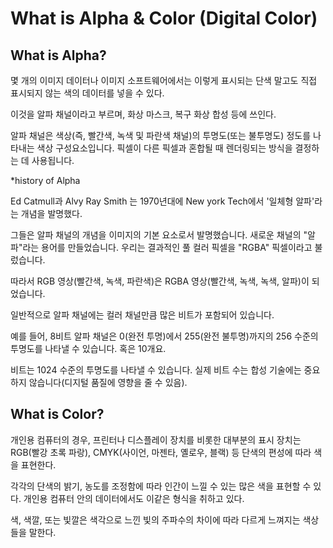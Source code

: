 # What is Alpha & Color (Digital Color)


## What is Alpha?

몇 개의 이미지 데이터나 이미지 소프트웨어에서는 이렇게 표시되는 단색 말고도 직접 표시되지 않는 색의 데이터를 넣을 수 있다.

이것을 알파 채널이라고 부르며, 화상 마스크, 복구 화상 합성 등에 쓰인다.

알파 채널은 색상(즉, 빨간색, 녹색 및 파란색 채널)의 투명도(또는 불투명도) 정도를 나타내는 색상 구성요소입니다. 픽셀이 다른 픽셀과 혼합될 때 렌더링되는 방식을 결정하는 데 사용됩니다.

*history of Alpha

Ed Catmull과 Alvy Ray Smith 는 1970년대에 New york Tech에서 '일체형 알파'라는 개념을 발명했다. 

그들은 알파 채널의 개념을 이미지의 기본 요소로서 발명했습니다. 새로운 채널의 "알파"라는 용어를 만들었습니다. 우리는 결과적인 풀 컬러 픽셀을 "RGBA" 픽셀이라고 불렀습니다.

따라서 RGB 영상(빨간색, 녹색, 파란색)은 RGBA 영상(빨간색, 녹색, 녹색, 알파)이 되었습니다.

일반적으로 알파 채널에는 컬러 채널만큼 많은 비트가 포함되어 있습니다. 

예를 들어, 8비트 알파 채널은 0(완전 투명)에서 255(완전 불투명)까지의 256 수준의 투명도를 나타낼 수 있습니다. 혹은 10개요.

비트는 1024 수준의 투명도를 나타낼 수 있습니다. 실제 비트 수는 합성 기술에는 중요하지 않습니다(디지털 품질에 영향을 줄 수 있음).



## What is Color?

개인용 컴퓨터의 경우, 프린터나 디스플레이 장치를 비롯한 대부분의 표시 장치는 RGB(빨강 초록 파랑), CMYK(사이언, 마젠타, 옐로우, 블랙) 등 단색의 편성에 따라 색을 표현한다. 

각각의 단색의 밝기, 농도를 조정함에 따라 인간이 느낄 수 있는 많은 색을 표현할 수 있다. 개인용 컴퓨터 안의 데이터에서도 이같은 형식을 취하고 있다.

색, 색깔, 또는 빛깔은 색각으로 느낀 빛의 주파수의 차이에 따라 다르게 느껴지는 색상들을 말한다. 
